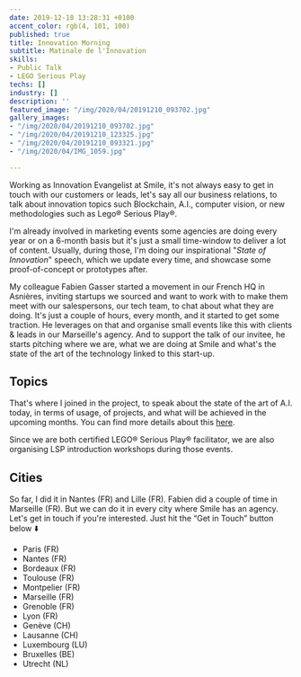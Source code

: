 ```yaml
---
date: 2019-12-18 13:28:31 +0100
accent_color: rgb(4, 101, 100)
published: true
title: Innovation Morning
subtitle: Matinale de l'Innovation
skills:
- Public Talk
- LEGO Serious Play
techs: []
industry: []
description: ''
featured_image: "/img/2020/04/20191210_093702.jpg"
gallery_images:
- "/img/2020/04/20191210_093702.jpg"
- "/img/2020/04/20191210_123325.jpg"
- "/img/2020/04/20191210_093321.jpg"
- "/img/2020/04/IMG_1059.jpg"

---
```

Working as Innovation Evangelist at Smile, it's not always easy to get in touch with our customers or leads, let's say all our business relations, to talk about innovation topics such Blockchain, A.I., computer vision, or new methodologies such as Lego® Serious Play®. 

I'm already involved in marketing events some agencies are doing every year or on a 6-month basis but it's just a small time-window to deliver a lot of content. Usually, during those, I'm doing our inspirational "_State of Innovation_" speech, which we update every time, and showcase some proof-of-concept or prototypes after. 

My colleague Fabien Gasser started a movement in our French HQ in Asnières, inviting startups we sourced and want to work with to make them meet with our salespersons, our tech team, to chat about what they are doing. It's just a couple of hours, every month, and it started to get some traction. He leverages on that and organise small events like this with clients & leads in our Marseille's agency. And to support the talk of our invitee, he starts pitching where we are, what we are doing at Smile and what's the state of the art of the technology linked to this start-up.

## Topics

That's where I joined in the project, to speak about the state of the art of A.I. today, in terms of usage, of projects, and what will be achieved in the upcoming months. You can find more details about this [here](https://thibaultmilan.com/project/ia-today-and-tomorrow "What to expect from AI, today and tomorrow"). 

Since we are both certified LEGO® Serious Play® facilitator, we are also organising LSP introduction workshops during those events. 

## Cities

So far, I did it in Nantes (FR) and Lille (FR). Fabien did a couple of time in Marseille (FR). But we can do it in every city where Smile has an agency. Let's get in touch if you're interested. Just hit the “Get in Touch” button below ⬇️

* Paris (FR)
* Nantes (FR)
* Bordeaux (FR)
* Toulouse (FR)
* Montpelier (FR)
* Marseille (FR)
* Grenoble (FR)
* Lyon (FR)
* Genève (CH)
* Lausanne (CH)
* Luxembourg (LU)
* Bruxelles (BE)
* Utrecht (NL)